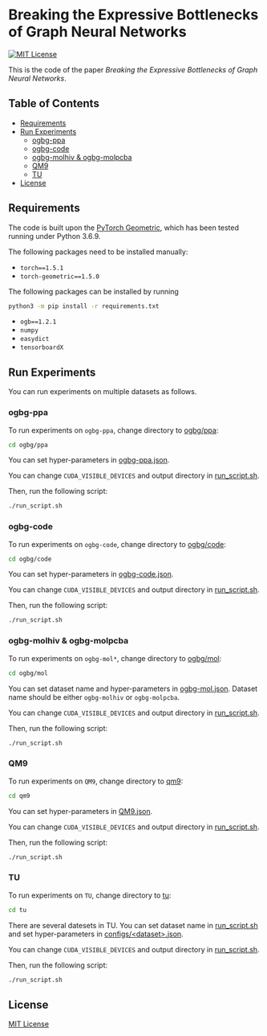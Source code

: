 # Breaking the Expressive Bottlenecks of Graph Neural Networks

[![MIT License](https://img.shields.io/badge/license-MIT-blue)](LICENSE)

This is the code of the paper
*Breaking the Expressive Bottlenecks of Graph Neural Networks*.

## Table of Contents <!-- omit in toc -->

- [Requirements](#requirements)
- [Run Experiments](#run-experiments)
  - [ogbg-ppa](#ogbg-ppa)
  - [ogbg-code](#ogbg-code)
  - [ogbg-molhiv & ogbg-molpcba](#ogbg-molhiv--ogbg-molpcba)
  - [QM9](#qm9)
  - [TU](#tu)
- [License](#license)

## Requirements

The code is built upon the
[PyTorch Geometric](https://github.com/rusty1s/pytorch_geometric),
which has been tested running under Python 3.6.9.

The following packages need to be installed manually:

- `torch==1.5.1`
- `torch-geometric==1.5.0`

The following packages can be installed by running

```sh
python3 -m pip install -r requirements.txt
```

- `ogb==1.2.1`
- `numpy`
- `easydict`
- `tensorboardX`

## Run Experiments

You can run experiments on multiple datasets as follows.

### ogbg-ppa

To run experiments on `ogbg-ppa`, change directory to [ogbg/ppa](ogbg/ppa):

```sh
cd ogbg/ppa
```

You can set hyper-parameters in
[ogbg-ppa.json](ogbg/ppa/ogbg-ppa.json).

You can change `CUDA_VISIBLE_DEVICES` and output directory in
[run_script.sh](ogbg/ppa/run_script.sh).

Then, run the following script:

```sh
./run_script.sh
```

### ogbg-code

To run experiments on `ogbg-code`, change directory to [ogbg/code](ogbg/code):

```sh
cd ogbg/code
```

You can set hyper-parameters in
[ogbg-code.json](ogbg/code/ogbg-code.json).

You can change `CUDA_VISIBLE_DEVICES` and output directory in
[run_script.sh](ogbg/code/run_script.sh).

Then, run the following script:

```sh
./run_script.sh
```

### ogbg-molhiv & ogbg-molpcba

To run experiments on `ogbg-mol*`, change directory to [ogbg/mol](ogbg/mol):

```sh
cd ogbg/mol
```

You can set dataset name and hyper-parameters in
[ogbg-mol.json](ogbg/mol/ogbg-mol.json).
Dataset name should be either `ogbg-molhiv` or `ogbg-molpcba`.

You can change `CUDA_VISIBLE_DEVICES` and output directory in
[run_script.sh](ogbg/mol/run_script.sh).

Then, run the following script:

```sh
./run_script.sh
```

### QM9

To run experiments on `QM9`, change directory to [qm9](qm9):

```sh
cd qm9
```

You can set hyper-parameters in [QM9.json](qm9/QM9.json).

You can change `CUDA_VISIBLE_DEVICES` and output directory in
[run_script.sh](qm9/run_script.sh).

Then, run the following script:

```sh
./run_script.sh
```

### TU

To run experiments on `TU`, change directory to [tu](tu):

```sh
cd tu
```

There are several datesets in TU.
You can set dataset name in [run_script.sh](tu/run_script.sh)
and set hyper-parameters in [configs/\<dataset\>.json](tu/configs).

You can change `CUDA_VISIBLE_DEVICES` and output directory in
[run_script.sh](tu/run_script.sh).

Then, run the following script:

```sh
./run_script.sh
```

## License

[MIT License](LICENSE)
